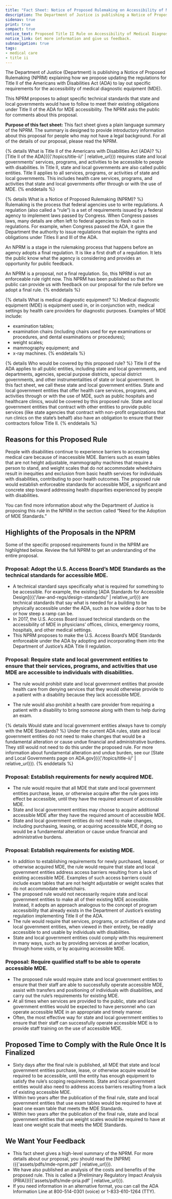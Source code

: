 ```yaml
---
title: "Fact Sheet: Notice of Proposed Rulemaking on Accessibility of Medical Diagnostic Equipment"
description: The Department of Justice is publishing a Notice of Proposed Rulemaking (NPRM) explaining how we propose updating the regulations for Title II of the Americans with Disabilities Act (ADA) to lay out specific requirements for the accessibility of Medical Diagnostic Equipment (MDE).
sidenav: true
print: true
compact: true
notice_text: Proposed Title II Rule on Accessibility of Medical Diagnostic Equipment
notice_link: Get more information and give us feedback.
subnavigation: true
tags:
- medical care
- title ii
---
```


The Department of Justice (Department) is publishing a Notice of Proposed Rulemaking
(NPRM) explaining how we propose updating the regulations for Title II of the Americans with
Disabilities Act (ADA) to lay out specific requirements for the accessibility of medical diagnostic
equipment (MDE).

This NPRM proposes to adopt specific technical standards that state and local governments would have
to follow to meet their existing obligations under Title II of the ADA for MDE accessibility. The
NPRM asks the public for comments about this proposal.

**Purpose of this fact sheet:** This fact sheet gives a plain language summary of the NPRM. The
summary is designed to provide introductory information about this proposal for people who
may not have a legal background. For all of the details of our proposal, please read the
NPRM.

{% details What is Title II of the Americans with Disabilities Act (ADA)? %}
[Title II of the ADA]({{'/topics/title-ii/' | relative_url}}) requires state and local governments’ services, programs, and activities to be accessible to people with disabilities. In Title II, state and local governments are also called public entities. Title II applies to all services, programs, or activities of state
and local governments. This includes health care services, programs, and activities that
state and local governments offer through or with the use of MDE.
{% enddetails %}

{% details What is a Notice of Proposed Rulemaking (NPRM)? %}
Rulemaking is the process that federal agencies use to write regulations. A regulation
(also called a “rule”) is a set of requirements issued by a federal agency to implement
laws passed by Congress. When Congress passes laws, many details are often left to
federal agencies to flesh out in regulations. For example, when Congress passed the
ADA, it gave the Department the authority to issue regulations that explain the rights and
obligations under Titles II and III of the ADA.

An NPRM is a stage in the rulemaking process that happens before an agency adopts a
final regulation. It is like a first draft of a regulation. It lets the public know what the
agency is considering and provides an opportunity for public feedback.

An NPRM is a proposal, not a final regulation. So, this NPRM is not an enforceable rule right now.
This NPRM has been published so that the public can provide us with feedback on our
proposal for the rule before we adopt a final rule.
{% enddetails %}

{% details What is medical diagnostic equipment? %}
Medical diagnostic equipment (MDE) is equipment used in, or in conjunction with,
medical settings by health care providers for diagnostic purposes. Examples of MDE
include:
- examination tables;
- examination chairs (including chairs used for eye examinations or procedures,
and dental examinations or procedures);
- weight scales;
- mammography equipment; and
- x-ray machines.
{% enddetails %}

{% details Who would be covered by this proposed rule? %}
Title II of the ADA applies to all public entities, including state and local governments,
and departments, agencies, special purpose districts, special district governments, and
other instrumentalities of state or local government. In this fact sheet, we call these
state and local government entities. State and local government entities that offer health care
services, programs, and activities through or with the use of MDE, such as public
hospitals and healthcare clinics, would be covered by this proposed rule. State and local
government entities that contract with other entities to provide public services (like state
agencies that contract with non-profit organizations that run clinics on the state’s behalf)
also have an obligation to ensure that their contractors follow Title II.
{% enddetails %}

## Reasons for this Proposed Rule

People with disabilities continue to experience barriers to accessing medical care because
of inaccessible MDE. Barriers such as exam tables that are not height adjustable,
mammography machines that require a person to stand, and weight scales that do not
accommodate wheelchairs result in inequities and exclusion from basic health services for
individuals with disabilities, contributing to poor health outcomes. The proposed rule would
establish enforceable standards for accessible MDE, a significant and concrete step toward
addressing health disparities experienced by people with disabilities.

You can find more information about why the Department of Justice is proposing this rule in
the NPRM in the section called “Need for the Adoption of MDE Standards.”

## Highlights of the Proposals in the NPRM

Some of the specific proposed requirements found in the NPRM are highlighted below. Review
the full NPRM to get an understanding of the entire proposal.

### Proposal: Adopt the U.S. Access Board’s MDE Standards as the technical standards for accessible MDE.

- A technical standard says specifically what is required for something to be accessible.
For example, the existing [ADA Standards for Accessible Design]({{'/law-and-regs/design-standards/' | relative_url}}) are technical standards
that say what is needed for a building to be physically accessible under the ADA, such
as how wide a door has to be or how steep a ramp can be.
- In 2017, the U.S. Access Board issued technical standards on the accessibility of MDE
in physicians’ offices, clinics, emergency rooms, hospitals, and other medical settings.
- This NPRM proposes to make the U.S. Access Board’s MDE Standards enforceable
under the ADA by adopting and incorporating them into the Department of Justice’s ADA
Title II regulation.

### Proposal: Require state and local government entities to ensure that their services, programs, and activities that use MDE are accessible to individuals with disabilities.

- The rule would prohibit state and local government entities that provide health care from
denying services that they would otherwise provide to a patient with a disability because
they lack accessible MDE.

- The rule would also prohibit a health care provider from requiring a patient with a
disability to bring someone along with them to help during an exam.

{% details Would state and local government entities always have to comply with the MDE Standards? %}
Under the current ADA rules, state and local government entities do not need to make changes
that would be a fundamental alteration or cause undue financial and administrative
burdens. They still would not need to do this under the proposed rule. For more
information about fundamental alteration and undue burden, see our [State and Local
Governments page on ADA.gov]({{'/topics/title-ii/' | relative_url}}).
{% enddetails %}

### Proposal: Establish requirements for newly acquired MDE.

- The rule would require that all MDE that state and local government entities purchase, lease, or
otherwise acquire after the rule goes into effect be accessible, until they have
the required amount of accessible MDE.
- State and local government entities may choose to acquire additional accessible MDE after
they have the required amount of accessible MDE.
- State and local government entities do not need to make changes, including purchasing,
leasing, or acquiring accessible MDE, if doing so would be a fundamental alteration or
cause undue financial and administrative burdens.

### Proposal: Establish requirements for existing MDE.

- In addition to establishing requirements for newly purchased, leased, or otherwise
acquired MDE, the rule would require that state and local government entities address access
barriers resulting from a lack of existing accessible MDE. Examples of such access barriers could include exam tables that are not height adjustable or weight scales that do not accommodate wheelchairs.
- The proposed rule would not necessarily require state and local government entities to make all
of their existing MDE accessible. Instead, it adopts an approach analogous to the
concept of program accessibility that already exists in the Department of Justice’s
existing regulation implementing Title II of the ADA.
- The rule would require that services, programs, or activities of state and local
government entities, when viewed in their entirety, be readily accessible to and usable by
individuals with disabilities.
- State and local government entities could comply with this requirement in many ways, such as
by providing services at another location, through home visits, or by acquiring accessible
MDE.

### Proposal: Require qualified staff to be able to operate accessible MDE.

- The proposed rule would require state and local government entities to ensure that their staff
are able to successfully operate accessible MDE, assist with transfers and positioning of
individuals with disabilities, and carry out the rule’s requirements for existing MDE.
- At all times when services are provided to the public, state and local government entities would
be expected to have personnel who can operate accessible MDE in an appropriate and
timely manner.
- Often, the most effective way for state and local government entities to ensure that their staff
can successfully operate accessible MDE is to provide staff training on the use of
accessible MDE.

## Proposed Time to Comply with the Rule Once It Is Finalized

- Sixty days after the final rule is published, all MDE that state and local government entities
purchase, lease, or otherwise acquire would be required to be accessible, until the entity has enough equipment to satisfy the rule’s scoping requirements. State and local government entities would also need to address access barriers resulting from a lack of existing accessible MDE.
- Within two years after the publication of the final rule, state and local government entities that
use exam tables would be required to have at least one exam table that meets the MDE
Standards.
- Within two years after the publication of the final rule, state and local government entities that
use weight scales would be required to have at least one weight scale that meets the
MDE Standards.

## We Want Your Feedback
- This fact sheet gives a high-level summary of the NPRM. For more details about our
proposal, you should read the [NPRM]({{'assets/pdfs/mde-nprm.pdf' | relative_url}}).
- We have also published an analysis of the costs and benefits of the proposed rule. This
is called a [Preliminary Regulatory Impact Analysis (PRIA)]({{'assets/pdfs/mde-pria.pdf' | relative_url}}).
- If you need information in an alternative format, you can call the ADA Information Line at
800-514-0301 (voice) or 1-833-610-1264 (TTY).